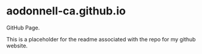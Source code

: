# aodonnell-ca.github.io
GitHub Page.

This is a placeholder for the readme associated with the repo for my github website.
